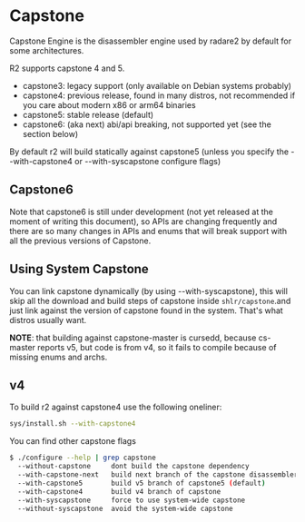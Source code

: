 # Capstone

Capstone Engine is the disassembler engine used by radare2 by default for
some architectures.

R2 supports capstone 4 and 5.

* capstone3: legacy support (only available on Debian systems probably)
* capstone4: previous release, found in many distros, not recommended if you care about modern x86 or arm64 binaries
* capstone5: stable release (default)
* capstone6: (aka next) abi/api breaking, not supported yet (see the section below)

By default r2 will build statically against capstone5 (unless you specify
the --with-capstone4 or --with-syscapstone configure flags)

## Capstone6

Note that capstone6 is still under development (not yet released at the moment of writing this document), so APIs are changing frequently and there are so many changes in APIs and enums that will break support with all the previous versions of Capstone.

## Using System Capstone

You can link capstone dynamically (by using --with-syscapstone), this will skip all the download and build steps of capstone inside `shlr/capstone`.and just link against the version of capstone found in the system. That's what distros usually want.

**NOTE**: that building against capstone-master is cursedd, because cs-master reports v5, but code is from v4, so it fails to compile because of missing enums and archs.

## v4

To build r2 against capstone4 use the following oneliner:

```sh
sys/install.sh --with-capstone4
```

You can find other capstone flags

```sh
$ ./configure --help | grep capstone
  --without-capstone     dont build the capstone dependency
  --with-capstone-next   build next branch of the capstone disassembler
  --with-capstone5       build v5 branch of capstone5 (default)
  --with-capstone4       build v4 branch of capstone
  --with-syscapstone     force to use system-wide capstone
  --without-syscapstone  avoid the system-wide capstone
```
